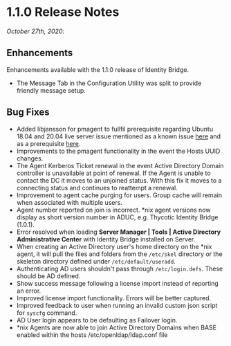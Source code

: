 [title]: # (1.1.0 Release)
[tags]: # (read me)
[priority]: # (30998)
# 1.1.0 Release Notes

_October 27th, 2020_:

## Enhancements

Enhancements available with the 1.1.0 release of Identity Bridge.

* The Message Tab in the Configuration Utility was split to provide friendly message setup.

## Bug Fixes

* Added libjansson for pmagent to fullfil prerequisite regarding Ubuntu 18.04 and 20.04 live server issue mentioned as a known issue [here](rn-1.0.1.md#known_issues) and as a prerequisite [here](../install/inst-agent/inst-agent-ubuntu.md#prerequisites).
* Improvements to the pmagent functionality in the event the Hosts UUID changes.
* The Agent Kerberos Ticket renewal in the event Active Directory Domain controller is unavailable at point of renewal. If the Agent is unable to contact the DC it moves to an unjoined status. With this fix it moves to a connecting status and continues to reattempt a renewal.
* Improvement to agent cache purging for users. Group cache will remain when associated with multiple users.
* Agent number reported on join is incorrect. *nix agent versions now display as short version number in ADUC, e.g. Thycotic Identity Bridge (1.0.1).
* Error resolved when loading __Server Manager | Tools | Active Directory Administrative Center__ with Identity Bridge installed on Server.
* When creating an Active Directory user's home directory on the *nix agent, it will pull the files and folders from the `/etc/skel` directory or the skeleton directory defined under `/etc/default/useradd`.
* Authenticating AD users shouldn't pass through `/etc/login.defs`. These should be AD defined.
* Show success message following a license import instead of reporting an error.
* Improved license import functionality. Errors will be better captured.
* Improved feedback to user when running an invalid custom json script for `syscfg` command.
* AD User login appears to be defaulting as Failover login.
* *nix Agents are now able to join Active Directory Domains when BASE enabled within the hosts /etc/openldap/ldap.conf file
